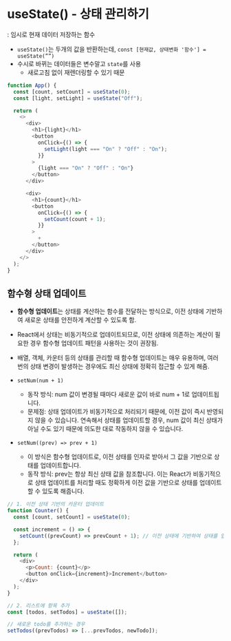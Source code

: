 # useState() - 상태 관리하기

: 임시로 현재 데이터 저장하는 함수
- `useState()`는 두개의 값을 반환하는데,  `const [현재값, 상태변화 '함수'] = useState(””)`
- 수시로 바뀌는 데이터들은 변수말고 `state`를 사용
    - 새로고침 없이 재렌더링할 수 있기 때문
 
```javascript
function App() {
  const [count, setCount] = useState(0);
  const [light, setLight] = useState("Off");

  return (
    <>
      <div>
        <h1>{light}</h1>
        <button
          onClick={() => {
            setLight(light === "On" ? "Off" : "On");
          }}
        >
          {light === "On" ? "Off" : "On"}
        </button>
      </div>

      <div>
        <h1>{count}</h1>
        <button
          onClick={() => {
            setCount(count + 1);
          }}
        >
          +
        </button>
      </div>
    </>
  );
}
```

## 함수형 상태 업데이트
- **함수형 업데이트**는 상태를 계산하는 함수를 전달하는 방식으로, 이전 상태에 기반하여 새로운 상태를 안전하게 계산할 수 있도록 함.
- React에서 상태는 비동기적으로 업데이트되므로, 이전 상태에 의존하는 계산이 필요한 경우 함수형 업데이트 패턴을 사용하는 것이 권장됨.
- 배열, 객체, 카운터 등의 상태를 관리할 때 함수형 업데이트는 매우 유용하며, 여러 번의 상태 변경이 발생하는 경우에도 최신 상태에 정확히 접근할 수 있게 해줌.
  
- `setNum(num + 1)`
  - 동작 방식: num 값이 변경될 때마다 새로운 값이 바로 num + 1로 업데이트됩니다.
  - 문제점: 상태 업데이트가 비동기적으로 처리되기 때문에, 이전 값이 즉시 반영되지 않을 수 있습니다. 연속해서 상태를 업데이트할 경우, num 값이 최신 상태가 아닐 수도 있기 때문에 의도한 대로 작동하지 않을 수 있습니다.

- `setNum((prev) => prev + 1)`
  - 이 방식은 함수형 업데이트로, 이전 상태를 인자로 받아서 그 값을 기반으로 상태를 업데이트합니다.
  - 동작 방식: prev는 항상 최신 상태 값을 참조합니다. 이는 React가 비동기적으로 상태 업데이트를 처리할 때도 정확하게 이전 값을 기반으로 상태를 업데이트할 수 있도록 해줍니다.

```javascript
// 1. 이전 상태 기반의 카운터 업데이트
function Counter() {
  const [count, setCount] = useState(0);

  const increment = () => {
    setCount((prevCount) => prevCount + 1); // 이전 상태에 기반하여 상태를 업데이트
  };

  return (
    <div>
      <p>Count: {count}</p>
      <button onClick={increment}>Increment</button>
    </div>
  );
}
```

```javascript
// 2. 리스트에 항목 추가
const [todos, setTodos] = useState([]);

// 새로운 todo를 추가하는 경우
setTodos((prevTodos) => [...prevTodos, newTodo]);
```

